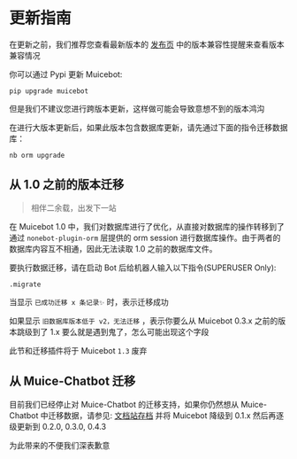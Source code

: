 # 更新指南

在更新之前，我们推荐您查看最新版本的 [发布页](https://github.com/Moemu/MuiceBot/releases) 中的版本兼容性提醒来查看版本兼容情况

你可以通过 Pypi 更新 Muicebot:

```shell
pip upgrade muicebot
```

但是我们不建议您进行跨版本更新，这样做可能会导致意想不到的版本鸿沟

在进行大版本更新后，如果此版本包含数据库更新，请先通过下面的指令迁移数据库：

```shell
nb orm upgrade
```

## 从 1.0 之前的版本迁移

> 相伴二余载，出发下一站

在 Muicebot 1.0 中，我们对数据库进行了优化，从直接对数据库的操作转移到了通过 `nonebot-plugin-orm` 层提供的 orm session 进行数据库操作。由于两者的数据库内容互不相通，因此无法读取 1.0 之前的数据库文件。

要执行数据迁移，请在启动 Bot 后给机器人输入以下指令(SUPERUSER Only):

```
.migrate
```

当显示 `已成功迁移 x 条记录✨` 时，表示迁移成功

如果显示 `旧数据库版本低于 v2，无法迁移` ，表示你要么从 Muicebot 0.3.x 之前的版本跳级到了 1.x 要么就是遇到鬼了，怎么可能出现这个字段

此节和迁移插件将于 Muicebot `1.3` 废弃


## 从 Muice-Chatbot 迁移

目前我们已经停止对 Muice-Chatbot 的迁移支持，如果你仍然想从 Muice-Chatbot 中迁移数据，请参见: [文档站存档](https://github.com/MuikaAI/Muicebot-Doc/blob/c2c279294aa200cd9f800f8a053b1ab05d53e3fd/docs/guide/migrations.md) 并将 Muicebot 降级到 0.1.x 然后再逐级更新到 0.2.0, 0.3.0, 0.4.3

为此带来的不便我们深表歉意